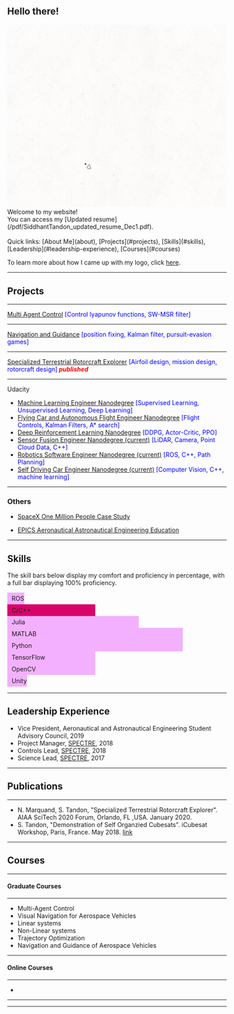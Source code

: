 
## Hello there!
<img src="images/Logo2-5_crop.gif"/>
Welcome to my website! <br>
You can access my [Updated resume](/pdf/SiddhantTandon_updated_resume_Dec1.pdf).
<br><br>
Quick links: [About Me](about), [Projects](#projects), [Skills](#skills), [Leadership](#leadership-experience), [Courses](#courses)

To learn more about how I came up with my logo, click [here](logo).


---
## Projects

---
[Multi Agent Control](aerosp_740_panagou) <font color='blue'>[Control lyapunov functions, SW-MSR filter]</font>
<!--<img src="images/dummy_thumbnail.jpg?raw=true"/> -->

---
[Navigation and Guidance](aerosp_584_pb) <font color='blue'>[position fixing, Kalman filter, pursuit-evasion games]</font>

---

[Specialized Terrestrial Rotorcraft Explorer](spectre) <font color='blue'>[Airfoil design, mission design, rotorcraft design]</font><font color='red'><em><b> published </b></em></font>
<!-- <img src="images/dummy_thumbnail.jpg?raw=true"/> -->

---
Udacity
  - [Machine Learning Engineer Nanodegree](https://github.com/SiddhantTandon/dog-project-udacity) <font color='blue'>[Supervised Learning, Unsupervised Learning, Deep Learning]</font>
  - [Flying Car and Autonomous Flight Engineer Nanodegree](https://github.com/SiddhantTandon/Udacity_FlyingAutonomousCar) <font color='blue'>[Flight Controls, Kalman Filters, A* search]</font>
  - [Deep Reinforcement Learning Nanodegree](https://github.com/SiddhantTandon/DRLND) <font color='blue'>[DDPG, Actor-Critic, PPO]</font>
  - [Sensor Fusion Engineer Nanodegree (current)](https://www.udacity.com/course/sensor-fusion-engineer-nanodegree--nd313) <font color='blue'>[LiDAR, Camera, Point Cloud Data, C++]</font>
  - [Robotics Software Engineer Nanodegree (current)](https://www.udacity.com/course/robotics-software-engineer--nd209) <font color='blue'>[ROS, C++, Path Planning]</font>
  - [Self Driving Car Engineer Nanodegree (current)](https://www.udacity.com/course/self-driving-car-engineer-nanodegree--nd013) <font color='blue'>[Computer Vision, C++, machine learning]</font>
<!-- <img src="images/dummy_thumbnail.jpg?raw=true"/> -->

---

### Others

- [SpaceX One Million People Case Study](others_spacex)

- [EPICS Aeronautical Astronautical Engineering Education](others_epics)

---
<!-- Beginning of skills section -->
<head>
<style>

body{
  font-family: Helvetica, Arial, sans-serif;
}
.container{
  width: 100%;
  margin: 0 auto;
}
@keyframes load{
  from {
    width: 0%
  }
}
@-webkit-keyframes load{
  from {
    width: 0%
  }
}
@-moz-keyframes load{
  from {
    width: 0%
  }
}
@-o-keyframes load{
  from {
    width: 0%
  }
}

.bar{
  background-color: #EEE;
  padding: 2px;
  border-radius: 15px;
  margin-bottom: 5px;
  font-size: 14px;
  color: #FFF;
  font-weight: bold;
  text-shadow: 1px 1px 1px rgba(0,0,0,0.5);
}
.bar::before{
  content:  attr(data-skill);
  background-color: #f3b0ff;
  display: inline-block;
  padding: 5px 0 5px 10px;
  border-radius: inherit;
  animation: load 2s 0s;
  -webkit-animation: load 2s 0s;
  -moz-animation: load 2s 0s;
  -o-animation: load 2s 0s;
}

.bar.one::before{
  background-color: #541388;
}
.bar.two::before{
  background-color: #D90368;
}

.bar.three::before{
  background-color: #2196F3;
}

.bar.four::before{
  background-color: #2E294E;
}

.bar.five::before{
  background-color: #AF4319;
}

.bar.six::before{
  background-color: #829CBC;
}

.bar.seven::before{
  background-color: #C6ECAE;
}

.bar.eight::before{
  background-color: #FF7D00;
}

.bar.learning::before{
  width: calc(20% - 10px);
}
.bar.basic::before{
  width: calc(40% - 10px);
}
.bar.intermediate::before{
  width: calc(60% - 10px);
}
.bar.advanced::before{
  width: calc(80% - 10px);
}
.bar.expert::before{
  width: calc(100% - 10px);
}

</style>
</head>

<body>
<h2>Skills</h2>
<p> The skill bars below display my comfort and proficiency in percentage, with a full bar displaying 100% proficiency.</p>
<div class="container">
  <div class="bar one learning" data-skill="ROS"></div>
  <div class="bar two basic" data-skill="C/C++"></div>
  <div class="bar three intermediate" data-skill="Julia"></div>
  <div class="bar four advanced" data-skill="MATLAB"></div>
  <div class="bar five advanced" data-skill="Python"></div>
  <div class="bar six basic" data-skill="TensorFlow"></div>
  <div class="bar seven basic" data-skill="OpenCV"></div>
  <div class="bar eight learning" data-skill="Unity"></div>

</div>

</body>

<!-- end of skills section -->

---
## Leadership Experience

- Vice President, Aeronautical and Astronautical Engineering Student Advisory Council, 2019
- Project Manager, [SPECTRE](), 2018
- Controls Lead, [SPECTRE](), 2018
- Science Lead, [SPECTRE](), 2017

---
## Publications
---
- N. Marquand, S. Tandon, "Specialized Terrestrial Rotorcraft Explorer". AIAA SciTech 2020 Forum, Orlando, FL ,USA. January 2020.
- S. Tandon, "Demonstration of Self Organzied Cubesats". iCubesat Workshop, Paris, France. May 2018. [link](https://icubesat.org/papers/2018-2/2018-b-3-2-doso-demonstration-of-self-organized-smallsats/)

---
## Courses
---
#### Graduate Courses
---

- Multi-Agent Control
- Visual Navigation for Aerospace Vehicles
- Linear systems
- Non-Linear systems
- Trajectory Optimization
- Navigation and Guidance of Aerospace Vehicles

---
#### Online Courses
---
-
---
<!--[testing](testing) -->

---
<!--<p style="font-size:11px">Page template forked from <a href="https://github.com/evanca/quick-portfolio">evanca</a></p> -->
<!-- Remove above link if you don't want to attibute -->
